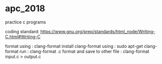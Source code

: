 # apc_2018
practice c programs

coding standard: https://www.gnu.org/prep/standards/html_node/Writing-C.html#Writing-C

format using : clang-format 
install clang-format using : sudo apt-get clang-format
run : clang-format <file>.c 
format and save to other file : clang-format input.c > output.c 